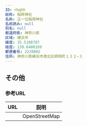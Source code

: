 ```yaml
---
ID: rbqhh
総称: 稲荷神社
名称: 正一位稲荷神社
名称読み: null
別名: null
都道府県: 神奈川県
区域: 横浜市
緯度: 35.5188787
経度: 139.6400169
郵便番号: 2220002
住所: 神奈川県横浜市港北区師岡町１３２−３
---
```


## その他

### 参考URL

| URL | 説明          |
| --- | ------------- |
|     | OpenStreetMap |
